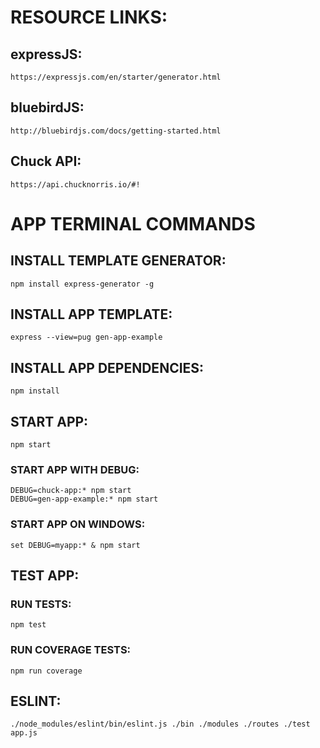# RESOURCE LINKS:

## expressJS:
    https://expressjs.com/en/starter/generator.html

## bluebirdJS:
    http://bluebirdjs.com/docs/getting-started.html

## Chuck API:
    https://api.chucknorris.io/#!

# APP TERMINAL COMMANDS

## INSTALL TEMPLATE GENERATOR:
    npm install express-generator -g

## INSTALL APP TEMPLATE:
    express --view=pug gen-app-example

## INSTALL APP DEPENDENCIES:
    npm install

## START APP:
    npm start

### START APP WITH DEBUG:
    DEBUG=chuck-app:* npm start
    DEBUG=gen-app-example:* npm start

### START APP ON WINDOWS:
    set DEBUG=myapp:* & npm start

## TEST APP:

### RUN TESTS:
    npm test

### RUN COVERAGE TESTS:
    npm run coverage

## ESLINT:
    ./node_modules/eslint/bin/eslint.js ./bin ./modules ./routes ./test app.js
